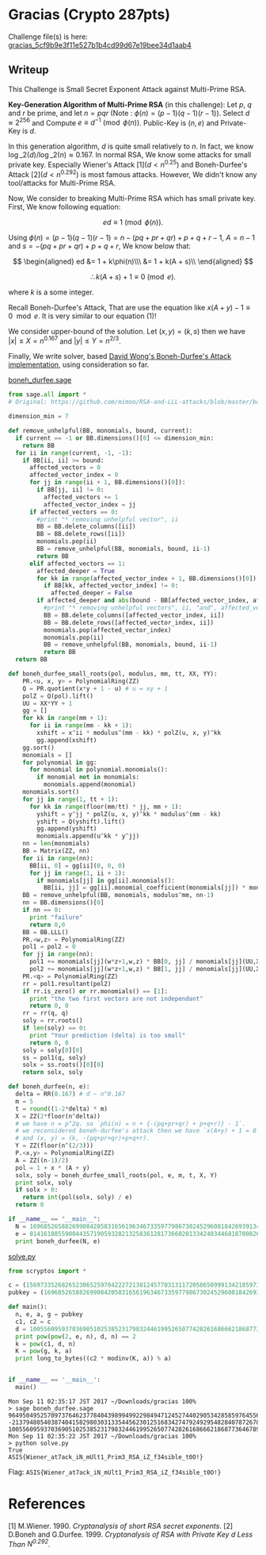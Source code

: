 Gracias (Crypto 287pts)
===================================

Challenge file(s) is here: [gracias_5cf9b9e3f11e527b1b4cd99d67e19bee34d1aab4](gracias_5cf9b9e3f11e527b1b4cd99d67e19bee34d1aab4)

## Writeup
This Challenge is Small Secret Exponent Attack against Multi-Prime RSA. 

**Key-Generation Algorithm of Multi-Prime RSA** (in this challenge): Let $p$, $q$ and $r$ be prime, and let $n = pqr$ (Note : $\phi(n) = (p-1)(q-1)(r-1)$). 
Select $d\approx 2^{256}$ and Compute $e\equiv d^{-1}\pmod{\phi(n)}$. Public-Key is $(n, e)$ and Private-Key is $d$.

In this generation algorithm, $d$ is quite small relatively to $n$. In fact, we know $\log\_2(d)/\log\_2(n) \approx 0.167$. In normal RSA, We know some attacks for small private key. Especially Wiener's Attack [1]\($d\lt n^{0.25}$) and Boneh-Durfee's Attack [2]\($d\lt n^{0.292}$) is most famous attacks. However, We didn't know any tool/attacks for Multi-Prime RSA.

Now, We consider to breaking Multi-Prime RSA which has small private key. First, We know following equation:

$$
ed \equiv 1 \pmod{\phi(n)}.
$$

Using $\phi(n) = (p-1)(q-1)(r-1) = n - (pq+pr+qr) + p+q+r - 1$, $A = n-1$ and $s = -(pq+pr+qr)+p+q+r$, We know below that:

$$
\begin{aligned}
ed &= 1 + k\phi(n)\\\
&= 1 + k(A + s)\\
\end{aligned}
$$

$$
\therefore k(A + s) + 1\equiv 0\pmod e. \tag{1}
$$

where $k$ is a some integer.

Recall Boneh-Durfee's Attack, That are use the equation like $x(A + y) - 1 \equiv 0\mod e$. It is very similar to our equation $(1)$!

We consider upper-bound of the solution. Let $(x, y) = (k, s)$ then we have $|x|\leq X = n^{0.167}$ and $|y|\leq Y = n^{2/3}$. 

Finally, We write solver, based [David Wong's Boneh-Durfee's Attack implementation](https://github.com/mimoo/RSA-and-LLL-attacks/blob/master/boneh_durfee.sage), using consideration so far.

[boneh_durfee.sage](boneh_durfee.sage)
```python
from sage.all import *
# Original: https://github.com/mimoo/RSA-and-LLL-attacks/blob/master/boneh_durfee.sage

dimension_min = 7

def remove_unhelpful(BB, monomials, bound, current):
  if current == -1 or BB.dimensions()[0] <= dimension_min:
    return BB
  for ii in range(current, -1, -1):
    if BB[ii, ii] >= bound:
      affected_vectors = 0
      affected_vector_index = 0
      for jj in range(ii + 1, BB.dimensions()[0]):
        if BB[jj, ii] != 0:
          affected_vectors += 1
          affected_vector_index = jj
      if affected_vectors == 0:
        #print "* removing unhelpful vector", ii
        BB = BB.delete_columns([ii])
        BB = BB.delete_rows([ii])
        monomials.pop(ii)
        BB = remove_unhelpful(BB, monomials, bound, ii-1)
        return BB
      elif affected_vectors == 1:
        affected_deeper = True
        for kk in range(affected_vector_index + 1, BB.dimensions()[0]):
          if BB[kk, affected_vector_index] != 0:
            affected_deeper = False
        if affected_deeper and abs(bound - BB[affected_vector_index, affected_vector_index]) < abs(bound - BB[ii, ii]):
          #print "* removing unhelpful vectors", ii, "and", affected_vector_index
          BB = BB.delete_columns([affected_vector_index, ii])
          BB = BB.delete_rows([affected_vector_index, ii])
          monomials.pop(affected_vector_index)
          monomials.pop(ii)
          BB = remove_unhelpful(BB, monomials, bound, ii-1)
          return BB
  return BB

def boneh_durfee_small_roots(pol, modulus, mm, tt, XX, YY):
    PR.<u, x, y> = PolynomialRing(ZZ)
    Q = PR.quotient(x*y + 1 - u) # u = xy + 1
    polZ = Q(pol).lift()
    UU = XX*YY + 1
    gg = []
    for kk in range(mm + 1):
      for ii in range(mm - kk + 1):
        xshift = x^ii * modulus^(mm - kk) * polZ(u, x, y)^kk
        gg.append(xshift)
    gg.sort()
    monomials = []
    for polynomial in gg:
      for monomial in polynomial.monomials():
        if monomial not in monomials:
          monomials.append(monomial)
    monomials.sort()
    for jj in range(1, tt + 1):
      for kk in range(floor(mm/tt) * jj, mm + 1):
        yshift = y^jj * polZ(u, x, y)^kk * modulus^(mm - kk)
        yshift = Q(yshift).lift()
        gg.append(yshift)
        monomials.append(u^kk * y^jj)
    nn = len(monomials)
    BB = Matrix(ZZ, nn)
    for ii in range(nn):
      BB[ii, 0] = gg[ii](0, 0, 0)
      for jj in range(1, ii + 1):
        if monomials[jj] in gg[ii].monomials():
          BB[ii, jj] = gg[ii].monomial_coefficient(monomials[jj]) * monomials[jj](UU,XX,YY)
    BB = remove_unhelpful(BB, monomials, modulus^mm, nn-1)
    nn = BB.dimensions()[0]
    if nn == 0:
      print "failure"
      return 0,0
    BB = BB.LLL()
    PR.<w,z> = PolynomialRing(ZZ)
    pol1 = pol2 = 0
    for jj in range(nn):
      pol1 += monomials[jj](w*z+1,w,z) * BB[0, jj] / monomials[jj](UU,XX,YY)
      pol2 += monomials[jj](w*z+1,w,z) * BB[1, jj] / monomials[jj](UU,XX,YY)
    PR.<q> = PolynomialRing(ZZ)
    rr = pol1.resultant(pol2)
    if rr.is_zero() or rr.monomials() == [1]:
      print "the two first vectors are not independant"
      return 0, 0
    rr = rr(q, q)
    soly = rr.roots()
    if len(soly) == 0:
      print "Your prediction (delta) is too small"
      return 0, 0
    soly = soly[0][0]
    ss = pol1(q, soly)
    solx = ss.roots()[0][0]
    return solx, soly

def boneh_durfee(n, e):
  delta = RR(0.167) # d ~ n^0.167
  m = 5
  t = round((1-2*delta) * m)
  X = ZZ(2*floor(n^delta))
  # we have n = p^2q. so `phi(n) = n + {-(pq+pr+qr) + p+q+r)} - 1`.
  # we reconsidered boneh-durfee's attack then we have `x(A+y) + 1 = 0 mod e` where `A = (n-1)`
  # and (x, y) = (k, -(pq+pr+qr)+p+q+r). 
  Y = ZZ(floor(n^(2/3)))
  P.<x,y> = PolynomialRing(ZZ)
  A = ZZ((n-1)/2)
  pol = 1 + x * (A + y)
  solx, soly = boneh_durfee_small_roots(pol, e, m, t, X, Y)
  print solx, soly
  if solx > 0:
    return int(pol(solx, soly) / e)
  return 0

if __name__ == "__main__":
  N = 1696852658826990842058316561963467335977986730245296081842693913454799128341723605666024757923000936875008280288574503060506225324560725525210728761064310034604441130912702077320696660565727540525259413564999213382434231194132697630244074950529107794905761549606578049632101483460345878198682237227139704889943489709170676301481918176902970896183163611197618458670928730764124354693594769219086662173889094843054787693685403229558143793832013288487194871165461567
  e = 814161885590044357190593282132583612817366020133424034468187008267919006610450334193936389251944312061685926620628676079561886595567219325737685515818965422518820810326234612624290774570873983198113409686391355443155606621049101005048872030700143084978689888823664771959905075795440800042648923901406744546140059930315752131296763893979780940230041254506456283030727953969468933552050776243515721233426119581636614777596169466339421956338478341355508343072697451
  print boneh_durfee(N, e)
```


[solve.py](solve.py)
```python
from scryptos import *

c = (1569733526826523065259704222721381245770313117205865099913421859731162526943498524936251685846967970606251353344665893442015804015671457823645874503670136308040791285744658847419176471348768113798503897694020110157476679833746227801224812046930570487233225157924912272791212802495997329083436189937249314855532400635293522270501567950040825794060896420481676398789310029592608176167251882124182145471818654414925639589921023176070657483148482403065241178276749773L, 139537660044872985880471632333334179976891152860359271230202507995985566816703080930428310461057387079799847266510420206696052591677854190150642820963140050439023069266243433278700748622126726137374130247097863526461696642750021196138340072411724739383716017406022211953417323065831672315854246554523225039827L)
pubkey = (1696852658826990842058316561963467335977986730245296081842693913454799128341723605666024757923000936875008280288574503060506225324560725525210728761064310034604441130912702077320696660565727540525259413564999213382434231194132697630244074950529107794905761549606578049632101483460345878198682237227139704889943489709170676301481918176902970896183163611197618458670928730764124354693594769219086662173889094843054787693685403229558143793832013288487194871165461567L, 814161885590044357190593282132583612817366020133424034468187008267919006610450334193936389251944312061685926620628676079561886595567219325737685515818965422518820810326234612624290774570873983198113409686391355443155606621049101005048872030700143084978689888823664771959905075795440800042648923901406744546140059930315752131296763893979780940230041254506456283030727953969468933552050776243515721233426119581636614777596169466339421956338478341355508343072697451L, 171012227587318507773834753911094468358648971527111097308935888531930900156798659257578479378777764146070352809723708236353390208094909385240006920137781562826981091183813955039359863361624869703055918575613667858215532572602435432258750639197322091887713402631456113333645709142822182724397962837201266977523L, 96969753191136466007366303619618019752521508403657426306543836447071659732926802256183021740376016065813234292694535879838415771865207311953800116203362150588941093508091412441933752168889516206420588410478242229762908362637083786338280959547015086176046206126019992386890758970740552952647510652431386064722L)

def main():
  n, e, a, g = pubkey
  c1, c2 = c
  d = 100556095937036905102538523179832446199526507742826168666218687736467897968451
  print pow(pow(2, e, n), d, n) == 2
  k = pow(c1, d, n)
  K = pow(g, k, a)
  print long_to_bytes((c2 * modinv(K, a)) % a)


if __name__ == '__main__':
  main()
```

```
Mon Sep 11 02:35:17 JST 2017 ~/Downloads/gracias 100%
> sage boneh_durfee.sage
96495049525709737646237784043989949922984947124527440290534285859764556084120 -213794805403874041582980303133544562301251683427479249295482840787267897208520588155734823678603567894373005996132986582548573443974113270682593599108980563590099083306897483648896074029256401888893482421279582317475577712512180341863233891668553849278499685187092538645494649114612591891435800686745132070463
100556095937036905102538523179832446199526507742826168666218687736467897968451
Mon Sep 11 02:35:22 JST 2017 ~/Downloads/gracias 100%
> python solve.py 
True
ASIS{Wiener_at7ack_iN_mUlt1_Prim3_RSA_iZ_f34sible_t0O!}
```

Flag: `ASIS{Wiener_at7ack_iN_mUlt1_Prim3_RSA_iZ_f34sible_t0O!}`

# References
[1] M.Wiener. 1990. *Cryptanalysis of short RSA secret exponents*.
[2] D.Boneh and G.Durfee. 1999. *Cryptanalysis of RSA with Private Key $d$ Less Than $N^{0.292}$*.
